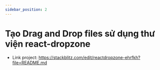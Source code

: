 ```yaml
---
sidebar_position: 2
---
```


# Tạo Drag and Drop files sử dụng thư viện react-dropzone

- Link project: https://stackblitz.com/edit/reactdropzone-ehrfkh?file=README.md
